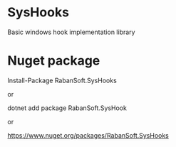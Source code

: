 # SysHooks
Basic windows hook implementation library

# Nuget package
Install-Package RabanSoft.SysHooks

or

dotnet add package RabanSoft.SysHook

or

https://www.nuget.org/packages/RabanSoft.SysHooks

